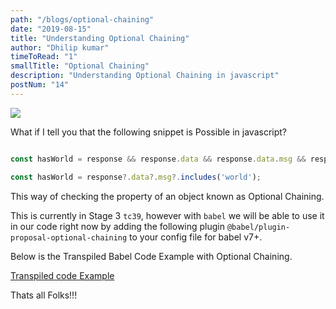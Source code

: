 ```yaml
---
path: "/blogs/optional-chaining"
date: "2019-08-15"
title: "Understanding Optional Chaining"
author: "Dhilip kumar"
timeToRead: "1"
smallTitle: "Optional Chaining"
description: "Understanding Optional Chaining in javascript"
postNum: "14"
---
```

![](https://thepracticaldev.s3.amazonaws.com/i/23q1qkg3utg8f2l36rhf.jpg)

What if I tell you that the following snippet is Possible in javascript?

```jsx

const hasWorld = response && response.data && response.data.msg && response.data.msg.includes('world');

const hasWorld = response?.data?.msg?.includes('world');
```

This way of checking the property of an object known as Optional Chaining.

This is currently in Stage 3 `tc39`, however with `babel` we will be able to use it in our code right now by adding the following plugin `@babel/plugin-proposal-optional-chaining` to your config file for babel v7+.

Below is the Transpiled Babel Code Example with Optional Chaining.

[Transpiled code Example](http://bit.ly/optional-chaining)

Thats all Folks!!!
